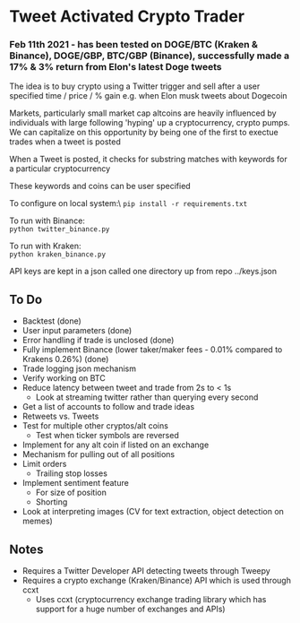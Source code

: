 # Tweet Activated Crypto Trader

### Feb 11th 2021 - has been tested on DOGE/BTC (Kraken & Binance), DOGE/GBP, BTC/GBP (Binance), successfully made a 17% & 3% return from Elon's latest Doge tweets

The idea is to buy crypto using a Twitter trigger and sell after a user specified time / price / % gain e.g. when Elon musk tweets about Dogecoin

Markets, particularly small market cap altcoins are heavily influenced by individuals with large following 'hyping' up a cryptocurrency, crypto pumps. We can capitalize on this opportunity by being one of the first to exectue trades when a tweet is posted

When a Tweet is posted, it checks for substring matches with keywords for a particular cryptocurrency

These keywords and coins can be user specified


To configure on local system:\ 
`pip install -r requirements.txt`

To run with Binance:\
`python twitter_binance.py`

To run with Kraken:\
`python kraken_binance.py` 

API keys are kept in a json called one directory up from repo ../keys.json

## To Do
- Backtest (done)
- User input parameters (done)
- Error handling if trade is unclosed (done)
- Fully implement Binance (lower taker/maker fees - 0.01% compared to Krakens 0.26%) (done)
- Trade logging json mechanism
- Verify working on BTC
- Reduce latency between tweet and trade from 2s to < 1s 
	- Look at streaming twitter rather than querying every second
- Get a list of accounts to follow and trade ideas
- Retweets vs. Tweets
- Test for multiple other cryptos/alt coins
	- Test when ticker symbols are reversed
- Implement for any alt coin if listed on an exchange
- Mechanism for pulling out of all positions
- Limit orders
	- Trailing stop losses
- Implement sentiment feature
	- For size of position 
	- Shorting 
- Look at interpreting images (CV for text extraction, object detection on memes) 


## Notes
- Requires a Twitter Developer API detecting tweets through Tweepy
- Requires a crypto exchange (Kraken/Binance) API which is used through ccxt
	- Uses ccxt (cryptocurrency exchange trading library which has support for a huge number of exchanges and APIs)





